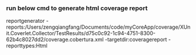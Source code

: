 ### run below cmd to generate html coverage report

reportgenerator -reports:/Users/zengqiangfang/Documents/code/myCoreApp/coverage/XUnit.Coverlet.Collector/TestResults/d75c0c92-1c94-4751-8300-62b4c8027dd2/coverage.cobertura.xml -targetdir:coveragereport -reporttypes:Html

